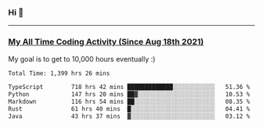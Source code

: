 ### Hi 🙂

---

### <a href="https://wakatime.com/@Eroxl">My All Time Coding Activity (Since Aug 18th 2021)</a>
My goal is to get to 10,000 hours eventually :)
<!--START_SECTION:waka-->

```txt
Total Time: 1,399 hrs 26 mins

TypeScript        718 hrs 42 mins █████████████░░░░░░░░░░░░   51.36 %
Python            147 hrs 20 mins ██▓░░░░░░░░░░░░░░░░░░░░░░   10.53 %
Markdown          116 hrs 54 mins ██░░░░░░░░░░░░░░░░░░░░░░░   08.35 %
Rust              61 hrs 40 mins  █░░░░░░░░░░░░░░░░░░░░░░░░   04.41 %
Java              43 hrs 37 mins  ▓░░░░░░░░░░░░░░░░░░░░░░░░   03.12 %
```

<!--END_SECTION:waka-->
